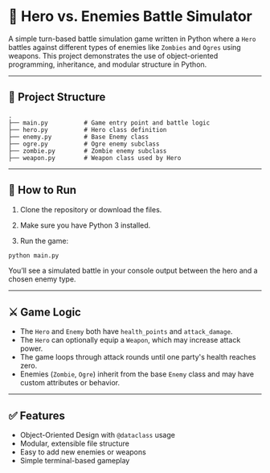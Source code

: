 # 🧟 Hero vs. Enemies Battle Simulator

A simple turn-based battle simulation game written in Python where a `Hero` battles against different types of enemies like `Zombies` and `Ogres` using weapons. This project demonstrates the use of object-oriented programming, inheritance, and modular structure in Python.

---

## 📁 Project Structure

```
.
├── main.py          # Game entry point and battle logic
├── hero.py          # Hero class definition
├── enemy.py         # Base Enemy class
├── ogre.py          # Ogre enemy subclass
├── zombie.py        # Zombie enemy subclass
├── weapon.py        # Weapon class used by Hero
```

---

## 🚀 How to Run

1. Clone the repository or download the files.

2. Make sure you have Python 3 installed.

3. Run the game:

```bash
python main.py
```

You’ll see a simulated battle in your console output between the hero and a chosen enemy type.

---

## ⚔️ Game Logic

- The `Hero` and `Enemy` both have `health_points` and `attack_damage`.
- The `Hero` can optionally equip a `Weapon`, which may increase attack power.
- The game loops through attack rounds until one party's health reaches zero.
- Enemies (`Zombie`, `Ogre`) inherit from the base `Enemy` class and may have custom attributes or behavior.

---

## ✅ Features

- Object-Oriented Design with `@dataclass` usage
- Modular, extensible file structure
- Easy to add new enemies or weapons
- Simple terminal-based gameplay